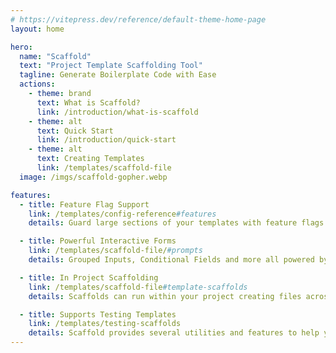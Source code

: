```yaml
---
# https://vitepress.dev/reference/default-theme-home-page
layout: home

hero:
  name: "Scaffold"
  text: "Project Template Scaffolding Tool"
  tagline: Generate Boilerplate Code with Ease
  actions:
    - theme: brand
      text: What is Scaffold?
      link: /introduction/what-is-scaffold
    - theme: alt
      text: Quick Start
      link: /introduction/quick-start
    - theme: alt
      text: Creating Templates
      link: /templates/scaffold-file
  image: /imgs/scaffold-gopher.webp

features:
  - title: Feature Flag Support
    link: /templates/config-reference#features
    details: Guard large sections of your templates with feature flags to allow for easy feature toggling.

  - title: Powerful Interactive Forms
    link: /templates/scaffold-file/#prompts
    details: Grouped Inputs, Conditional Fields and more all powered by Charm.sh.

  - title: In Project Scaffolding
    link: /templates/scaffold-file#template-scaffolds
    details: Scaffolds can run within your project creating files across the project, and even injecting code into existing files.

  - title: Supports Testing Templates
    link: /templates/testing-scaffolds
    details: Scaffold provides several utilities and features to help you test your scaffolds and make sure
---
```


